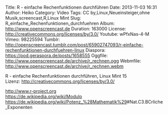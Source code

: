 Title: R - einfache Rechenfunktionen durchführen
Date: 2013-11-03 16:31
Author: Heiko
Category: Video
Tags: CC by,Linux,Neueinsteiger,ohne Musik,screencast,R,Linux Mint
Slug: R_einfache_Rechenfunktionen_durchfuehren
Album: http://www.openscreencast.de
Duration: 163000
License: http://creativecommons.org/licenses/by/3.0/
Youtube: wPfxNas-4-M
Vimeo: 98225594
Tumblr: http://openscreencast.tumblr.com/post/65902747093/r-einfache-rechenfunktionen-durchfuehren-linux
Diaspora: https://pod.geraspora.de/posts/1658555
Oggfile: http://www.openscreencast.de/archive/r_rechnen.ogg
Webmfile: http://www.openscreencast.de/archive/r_rechnen.webm

R - einfache Rechenfunktionen durchführen, Linux Mint 15  
Lizenz: <http://creativecommons.org/licenses/by/3.0/>  
  
<http://www.r-project.org>  
<https://de.wikipedia.org/wiki/Modulo>  
<https://de.wikipedia.org/wiki/Potenz_%28Mathematik%29>#Nat.C3.BCrliche_Exponenten

